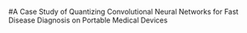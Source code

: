 #A Case Study of Quantizing Convolutional Neural Networks for Fast Disease Diagnosis on Portable Medical Devices
